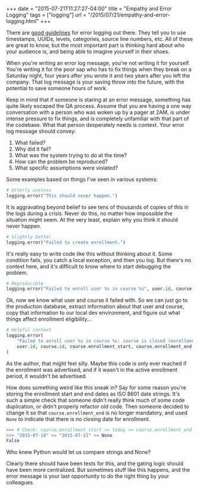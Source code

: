 +++
date        = "2015-07-21T11:27:27-04:00"
title       = "Empathy and Error Logging"
tags        = ["logging"]
url         = "/2015/07/21/empathy-and-error-logging.html"
+++

There are [good guidelines](http://dev.splunk.com/view/logging-best-practices/SP-CAAADP6)
for error logging out there. They tell you to use timestamps, UUIDs, levels,
categories, source line numbers, etc. All of these are great to know, but the
most important part is thinking hard about who your audience is, and being able
to imagine yourself in their shoes.

When you're writing an error log message, you're not writing it for yourself.
You're writing it for the poor sap who has to fix things when they break on a
Saturday night, four years after you wrote it and two years after you left
the company. That log message is your saving throw into the future, with the
potential to save someone hours of work.

Keep in mind that if someone is staring at an error message, something has quite
likely escaped the QA process. Assume that you are having a one way conversation
with a person who was woken up by a pager at 2AM, is under intense pressure to
fix things, and is completely unfamiliar with that part of the codebase. What
that person desperately needs is context. Your error log message should convey:

1. What failed?
2. Why did it fail?
3. What was the system trying to do at the time?
4. How can the problem be reproduced?
5. What specific assumptions were violated?

Some examples based on things I've seen in various systems:

```python
# Utterly useless
logging.error("This should never happen.")
```

It is aggravating beyond belief to see tens of thousands of copies of this in
the logs during a crisis. Never do this, no matter how impossible the situation
might seem. At the very least, explain why you think it should never happen.

```python
# Slightly better
logging.error("Failed to create enrollment.")
```

It's really easy to write code like this without thinking about it. Some
condition fails, you catch a local exception, and then you log. But there's no
context here, and it's difficult to know where to start debugging the problem.

```python
# Reproducible
logging.error("Failed to enroll user %s in course %s", user.id, course.id)
```

Ok, now we know what user and course it failed with. So we can just go to the
production database, extract information about that user and course, copy that
information to our local dev environment, and figure out what things affect
enrollment eligibility...

```python
# Helpful context
logging.error(
    "Failed to enroll user %s in course %s: course is closed (enrollment_start=%s, enrollment_end=%s)",
    user.id, course.id, course.enrollment_start, course.enrollment_end
)
```

As the author, that might feel silly. Maybe this code is only ever reached if
the enrollment was advertised, and if it wasn't in the active enrollment period,
it wouldn't be advertised.

How does something weird like this sneak in? Say for some reason you're storing
the enrollment start and end dates as ISO 8601 date strings. It's such a simple
check that someone didn't really think much of some code duplication, or didn't
properly refactor old code. Then someone decided to change it so that
`course.enrollment_end` is no longer mandatory, and used `None` to indicate that
there is no closing date for enrollment.

```python
>>> # Check: course.enrollment_start <= today <= course.enrollment_end ?
>>> "2015-07-18" <= "2015-07-21" <= None
False
```

Who knew Python would let us compare strings and None?

Clearly there should have been tests for this, and the gating logic should have
been more centralized. But sometimes stuff like this happens, and the error
message is your last opportunity to do the right thing by your colleagues.
